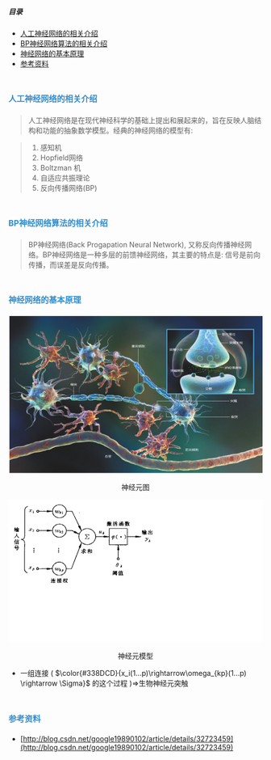 
##### 目录
<!-- MarkdownTOC -->

- [人工神经网络的相关介绍](#人工神经网络的相关介绍)
- [BP神经网络算法的相关介绍](#bp神经网络算法的相关介绍)
- [神经网络的基本原理](#神经网络的基本原理)
- [参考资料](#参考资料)

<!-- /MarkdownTOC -->

<a name="人工神经网络的相关介绍"></a>
# <span style="font-size:16px;color:#338DCD">人工神经网络的相关介绍</span> 


> 人工神经网络是在现代神经科学的基础上提出和展起来的，旨在反映人脑结构和功能的抽象数学模型。经典的神经网络的模型有:

>   1. 感知机
>   2. Hopfield网络
>   3. Boltzman 机
>   4. 自适应共振理论
>   5. 反向传播网络(BP)


 
<a name="bp神经网络算法的相关介绍"></a>
# <span style="font-size:16px;color:#338DCD">BP神经网络算法的相关介绍</span>

> BP神经网络(Back Progapation Neural Network), 又称反向传播神经网络。BP神经网络是一种多层的前馈神经网络，其主要的特点是: 信号是前向传播，而误差是反向传播。

<a name="神经网络的基本原理"></a>
# <span style="font-size:16px;color:#338DCD">神经网络的基本原理</span>

![neure](./img/gluecell.jpg)

<center>神经元图</center>

![Aritficial neure model](./img/ArtificialNeureModel.png)

<center>神经元模型</center>

   + 一组连接
   ( 
      $\color{#338DCD}{x_i(1...p)\rightarrow\omega_{kp}(1...p) \rightarrow \Sigma}$
   的这个过程
   )=>生物神经元突触


<a name="参考资料"></a>
# <span style="font-size:16px;color:#338DCD">参考资料</span>
  
  + [http://blog.csdn.net/google19890102/article/details/32723459](http://blog.csdn.net/google19890102/article/details/32723459)
